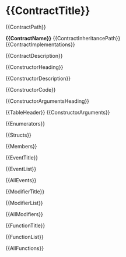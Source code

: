 # {{ContractTitle}}

{{ContractPath}}

**{{ContractName}}** {{ContractInheritancePath}}
{{ContractImplementations}}

{{ContractDescription}}

{{ConstructorHeading}}

{{ConstructorDescription}}

{{ConstructorCode}}

{{ConstructorArgumentsHeading}}

{{TableHeader}}
{{ConstructorArguments}}

{{Enumerators}}

{{Structs}}

{{Members}}

{{EventTitle}}

{{EventList}}

{{AllEvents}}

{{ModifierTitle}}

{{ModifierList}}

{{AllModifiers}}

{{FunctionTitle}}

{{FunctionList}}

{{AllFunctions}}
